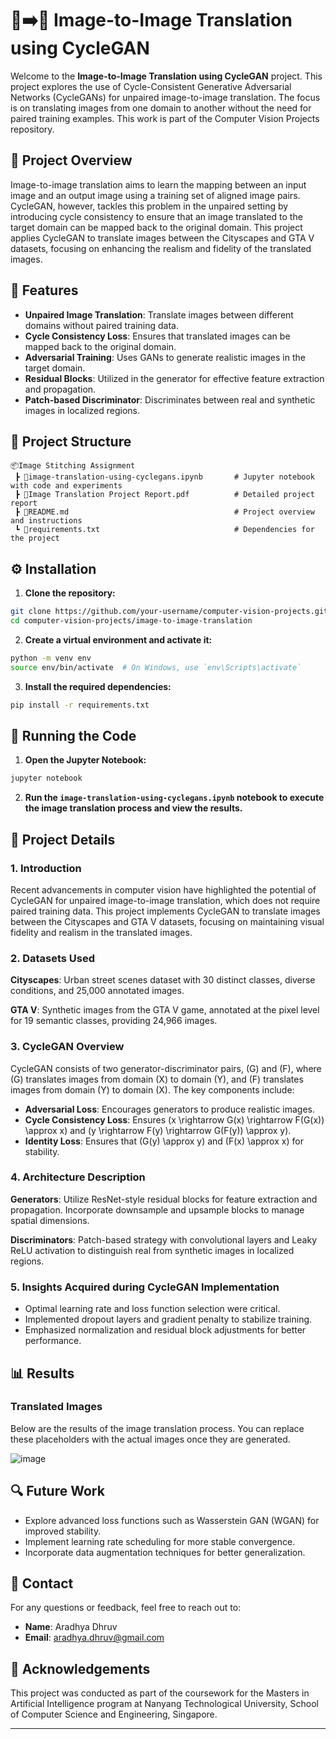 # 🌉➡️🌆 Image-to-Image Translation using CycleGAN

Welcome to the **Image-to-Image Translation using CycleGAN** project. This project explores the use of Cycle-Consistent Generative Adversarial Networks (CycleGANs) for unpaired image-to-image translation. The focus is on translating images from one domain to another without the need for paired training examples. This work is part of the Computer Vision Projects repository.

## 📝 Project Overview

Image-to-image translation aims to learn the mapping between an input image and an output image using a training set of aligned image pairs. CycleGAN, however, tackles this problem in the unpaired setting by introducing cycle consistency to ensure that an image translated to the target domain can be mapped back to the original domain. This project applies CycleGAN to translate images between the Cityscapes and GTA V datasets, focusing on enhancing the realism and fidelity of the translated images.

## 🌟 Features

- **Unpaired Image Translation**: Translate images between different domains without paired training data.
- **Cycle Consistency Loss**: Ensures that translated images can be mapped back to the original domain.
- **Adversarial Training**: Uses GANs to generate realistic images in the target domain.
- **Residual Blocks**: Utilized in the generator for effective feature extraction and propagation.
- **Patch-based Discriminator**: Discriminates between real and synthetic images in localized regions.

## 📂 Project Structure

```
📦Image Stitching Assignment
 ┣ 📜image-translation-using-cyclegans.ipynb       # Jupyter notebook with code and experiments
 ┣ 📜Image Translation Project Report.pdf          # Detailed project report
 ┣ 📜README.md                                     # Project overview and instructions
 ┗ 📜requirements.txt                              # Dependencies for the project
```

## ⚙️ Installation

1. **Clone the repository:**

```bash
git clone https://github.com/your-username/computer-vision-projects.git
cd computer-vision-projects/image-to-image-translation
```

2. **Create a virtual environment and activate it:**

```bash
python -m venv env
source env/bin/activate  # On Windows, use `env\Scripts\activate`
```

3. **Install the required dependencies:**

```bash
pip install -r requirements.txt
```

## 🚀 Running the Code

1. **Open the Jupyter Notebook:**

```bash
jupyter notebook
```

2. **Run the `image-translation-using-cyclegans.ipynb` notebook to execute the image translation process and view the results.**

## 📝 Project Details

### 1. Introduction

Recent advancements in computer vision have highlighted the potential of CycleGAN for unpaired image-to-image translation, which does not require paired training data. This project implements CycleGAN to translate images between the Cityscapes and GTA V datasets, focusing on maintaining visual fidelity and realism in the translated images.

### 2. Datasets Used

**Cityscapes**: Urban street scenes dataset with 30 distinct classes, diverse conditions, and 25,000 annotated images.

**GTA V**: Synthetic images from the GTA V game, annotated at the pixel level for 19 semantic classes, providing 24,966 images.

### 3. CycleGAN Overview

CycleGAN consists of two generator-discriminator pairs, \(G\) and \(F\), where \(G\) translates images from domain \(X\) to domain \(Y\), and \(F\) translates images from domain \(Y\) to domain \(X\). The key components include:

- **Adversarial Loss**: Encourages generators to produce realistic images.
- **Cycle Consistency Loss**: Ensures \(x \rightarrow G(x) \rightarrow F(G(x)) \approx x\) and \(y \rightarrow F(y) \rightarrow G(F(y)) \approx y\).
- **Identity Loss**: Ensures that \(G(y) \approx y\) and \(F(x) \approx x\) for stability.

### 4. Architecture Description

**Generators**: Utilize ResNet-style residual blocks for feature extraction and propagation. Incorporate downsample and upsample blocks to manage spatial dimensions.

**Discriminators**: Patch-based strategy with convolutional layers and Leaky ReLU activation to distinguish real from synthetic images in localized regions.

### 5. Insights Acquired during CycleGAN Implementation

- Optimal learning rate and loss function selection were critical.
- Implemented dropout layers and gradient penalty to stabilize training.
- Emphasized normalization and residual block adjustments for better performance.

## 📊 Results

### Translated Images

Below are the results of the image translation process. You can replace these placeholders with the actual images once they are generated.

![image](https://github.com/user-attachments/assets/d57e31fb-b4b2-458a-b4a7-520a9df750a9)

## 🔍 Future Work

- Explore advanced loss functions such as Wasserstein GAN (WGAN) for improved stability.
- Implement learning rate scheduling for more stable convergence.
- Incorporate data augmentation techniques for better generalization.

## 📧 Contact

For any questions or feedback, feel free to reach out to:

- **Name**: Aradhya Dhruv
- **Email**: aradhya.dhruv@gmail.com

## 📝 Acknowledgements

This project was conducted as part of the coursework for the Masters in Artificial Intelligence program at Nanyang Technological University, School of Computer Science and Engineering, Singapore.

---
